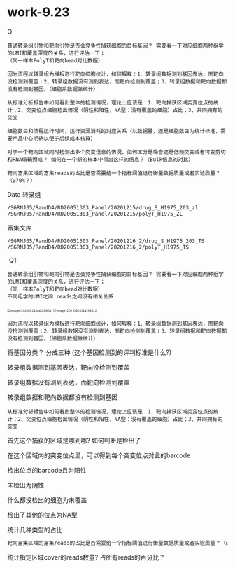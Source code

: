 # work-9.23

Q

```apl
普通转录组引物和靶向引物是否会竞争性捕获细胞的目标基因？ 需要看一下对应细胞两种组学的UMI和覆盖深度的关系，进行评估一下；
（同一样本PolyT和靶向bead对比数据）

因为流程以转录组为模板进行靶向细胞统计，如何解释：1、转录组数据测到基因表达，而靶向没检测到覆盖；2、转录组数据没有测到表达，而靶向检测到覆盖；3、转录组数据和靶向数据都没有检测到基因。（细胞系数据做统计）

从标准分析报告中如何看出整体的检测情况，理论上应该是：1、靶向捕获区域突变位点的统计；2、突变位点细胞检出情况（阴性和阳性，NA型：没有覆盖的细胞）占比；3、共同拥有的突变 

细胞数目和流程运行时间，运行资源消耗的对应关系（以数据量，还是细胞数目为统计标准，需要产品中心明确以便于后续成本核算）

对于一个靶向区域同时检测出多个突变信息的情况，如何区分是噪音还是低频突变或者可变剪切和RNA编辑照成？ 如何在一个新的样本中得出这样的信息？（Bulk信息的对比）

靶向富集区域的富集reads的占比是否需要给一个指标阈值进行衡量数据质量或者实验质量？（≥70%？）
```

Data
转录组

```
/SGRNJ05/RandD4/RD20051303_Panel/20201215/drug_S_H1975_203_zl
/SGRNJ05/RandD4/RD20051303_Panel/20201215/polyT_H1975_ZL
```
富集文库
```
/SGRNJ05/RandD4/RD20051303_Panel/20201216_2/drug_S_H1975_203_TS
/SGRNJ05/RandD4/RD20051303_Panel/20201216_2/polyT_H1975_TS
```



​	Q1:

```
普通转录组引物和靶向引物是否会竞争性捕获细胞的目标基因？ 需要看一下对应细胞两种组学的UMI和覆盖深度的关系，进行评估一下；
（同一样本PolyT和靶向bead对比数据）
不同组学的UMI之间 reads之间没有相关关系
```

<img src="https://aironi.oss-cn-beijing.aliyuncs.com/typro_image/image-20210924144128864.png" alt="image-20210924144128864" style="zoom: 50%;" />

<img src="https://aironi.oss-cn-beijing.aliyuncs.com/typro_image/image-20210924144159522.png" alt="image-20210924144159522" style="zoom: 50%;" />

```
因为流程以转录组为模板进行靶向细胞统计，如何解释：1、转录组数据测到基因表达，而靶向没检测到覆盖；2、转录组数据没有测到表达，而靶向检测到覆盖；3、转录组数据和靶向数据都没有检测到基因。（细胞系数据做统计）
```

将基因分类？ 分成三种 (这个基因检测到的评判标准是什么?)

转录组数据测到基因表达，靶向没检测到覆盖

转录组数据没有测到表达，而靶向检测到覆盖

转录组数据和靶向数据都没有检测到基因

```ap
从标准分析报告中如何看出整体的检测情况，理论上应该是：1、靶向捕获区域突变位点的统计；2、突变位点细胞检出情况（阴性和阳性，NA型：没有覆盖的细胞）占比；3、共同拥有的突变 
```

首先这个捕获的区域是哪到哪? 如何判断是检出了 

在这个区域内的突变位点里，可以得到每个突变位点对此的barcode

检出位点的barcode且为阳性 

未检出为阴性 

什么都没检出的细胞为未覆盖 

检出了其他的位点为NA型 

统计几种类型的占比

```py
靶向富集区域的富集reads的占比是否需要给一个指标阈值进行衡量数据质量或者实验质量？（≥70%？）
```

统计指定区域cover的reads数量? 占所有reads的百分比？
